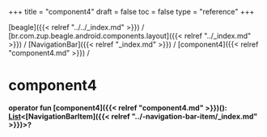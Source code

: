 +++
title = "component4"
draft = false
toc = false
type = "reference"
+++

[beagle]({{< relref "../../_index.md" >}}) / [br.com.zup.beagle.android.components.layout]({{< relref "../_index.md" >}}) / [NavigationBar]({{< relref "_index.md" >}}) / [component4]({{< relref "component4.md" >}}) / 



# component4  
  
<b><b>operator fun [component4]({{< relref "component4.md" >}})(): [List](https://kotlinlang.org/api/latest/jvm/stdlib/kotlin.collections/-list/index.html)<[NavigationBarItem]({{< relref "../-navigation-bar-item/_index.md" >}})>?</b></b>  



